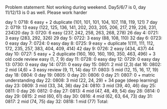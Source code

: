 Problem statement:
Not working during weekend. Day5/6/7 is 0, day 11/12/13 is 0 as well. Please work harder

day 1: 0718: 6 easy + 2 duplicate (101, 101, 101, 104, 107, 118, 119, 121) 7
day 2: 0719: 13 easy (122, 125, 136, 141, 202, 203, 205, 206, 217, 219, 226, 231, 234)20
day 3: 0720: 6 easy (237, 242, 258, 263, 268, 278) 26
day 4: 0721: 3 easy (283, 292, 326) 29
day 5: 0722: 3 easy (88, 108, 110) 32
day 6: 0723: 0 easy 
day 7: 0724: 0 easy
day 8: 0725: 9 easy + duplicate 1(111, 111, 112, 172, 235, 257, 383, 404, 409, 414) 42
day 9: 0726: 2 easy (434, 437) 44
day 10: 0727: 5 easy + 2 duplicate (160, 160, 160, 190, 350, 463, 496) + 3 old code review easy (1, 7, 9)
day 11: 0728: 0 easy
day 12: 0729: 0 easy
day 13: 0730: 0 easy
day 14: 0731: 0 easy
day 15: 0801: 2 mid (2,3)
dat 16: 0802: 2 mid (4,6) + 3 easy review (9, 11, 14)
day 17: 0803: 5 mid (12, 15, 16, 17, 19)
day 18: 0804: 0
day 19: 0805: 0
day 20: 0806: 0 
day 21: 0807: 0 + matric understanding
day 22: 0808: 3 mid (22, 24, 29) + 34 page (deep learning)
day 23: 0809: 3 mid (33, 34, 36)
day 24: 0810: 3 mid (39, 40, 46)
day 25: 0811: 0
day 26: 0812: 0
day 27: 0813: 4 mid (47, 48, 49, 54)
day 28: 0814: 0
day 29: 0815: 2 mid (60, 61)
day 30: 0816: 4 mid (62, 63, 64, 73)
day 31: 0817: 2 mid (74, 75)
day 32: 0818: 1 mid (77)
Total: 
